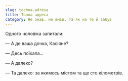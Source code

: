 ```yaml
---
slug: tochna-adresa
title: Точна адреса
category: Не знав, не вмів, та як на те й забув
---
```

Одного чоловіка запитали:

— А де ваша дочка, Касіяне?

— Десь поїхала…

— А далеко?

— Та далеко: за якимось містом та ще сто кілометрів.
